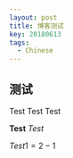 ```yaml
---
layout: post
title: 博客测试
key: 20180613
tags:
  - Chinese
---
```

## 测试

Test Test Test

**Test** *Test*

$Test 1=2-1$